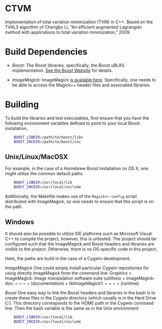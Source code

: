 # CTVM
Implementation of total variation minimization (TVM) in C++. Based on the TVAL3 algorithm of Chengbo Li, "An efficient augmented Lagrangian method with applications to total variation minimization," 2009.

# Build Dependencies
- *Boost:* The Boost libraries, specifically, the Boost uBLAS implementation. 
[See the Boost Website](http://www.boost.org) for details. 

- *ImageMagick:* ImageMagick [is available here](http://www.imagemagick.org). Specifically, one needs to be able to access the Magick++ header files and associated libraries. 

# Building

To build the libraries and test executables, first ensure that you have the following environment variables defined to point to your local Boost installation,

```bash
    BOOST_LIBDIR=/path/to/boost/libs
    BOOST_INCDIR=/path/to/boost/inc
```
## Unix/Linux/MacOSX
For example, in the case of a Homebrew Boost installation on OS X, one
might utilize the common default paths

```bash
    BOOST_LIBDIR=/usr/local/lib
    BOOST_INCDIR=/usr/local/include
```

Additionally, the Makefile makes use of the `Magick++-config` script distributed with ImageMagick, so one needs to ensure that this script is on the path.

## Windows
It should also be possible to utilize IDE platforms such as Microsoft Visual C++ to compile the project, however, this is untested. The project should be configured such that the ImageMagick and Boost headers and libraries are visible to the project. Otherwise, there is no OS-specific code in this project.

Here, the paths are build in the case of a Cygwin development.

*ImageMagick*
One could simply install particular Cygwin repositories for using directly ImageMagick from the command line:
Graphics > ImageMagick: Image manipulation software suite (utilities)
		 + ImageMagick-doc: ~ ~ ~ ~ (documentation)
		 + libImageMagick1: ~ ~ ~ ~ (runtime)


*Boost*
One easy way to link the Boost headers and libraries in the bash is to create these files in the Cygwin directory (which usually is in the Hard Drive C:). This directory corresponds to the HOME path in the Cygwin command line. Then the bash variable is the same as in the Unix environment

```bash
	BOOST_LIBDIR=/usr/local/lib
	BOOST_INCDIR=/usr/local/include
```
